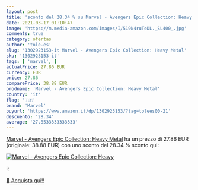 ```yaml
---
layout: post
title: 'sconto del 28.34 % su Marvel - Avengers Epic Collection: Heavy  '
date: 2021-03-17 01:10:47
image: 'https://m.media-amazon.com/images/I/519N4ruTeDL._SL400_.jpg'
comments: true
category: ofertas
author: 'tole.es'
slug: '1302923153-it Marvel - Avengers Epic Collection: Heavy Metal'
sku: '1302923153-it'
tags: [ 'marvel', ]
actualPrice: 27.86 EUR
currency: EUR
price: 27.86
comparePrice: 38.88 EUR
prodname: 'Marvel - Avengers Epic Collection: Heavy Metal'
country: 'it'
flag: '🇮🇹'
brand: 'Marvel'
buyurl: 'https://www.amazon.it/dp/1302923153/?tag=tolees00-21'
descuento: '28.34'
average: '27.8533333333333'
---
```


[Marvel - Avengers Epic Collection: Heavy Metal](https://www.amazon.it/dp/1302923153/?tag=tolees00-21) ha un prezzo di 27.86 EUR (originale: 38.88 EUR) con uno sconto del 28.34 % sconto qui:

[![Marvel - Avengers Epic Collection: Heavy](https://m.media-amazon.com/images/I/519N4ruTeDL._SL400_.jpg)](https://www.amazon.it/dp/1302923153/?tag=tolees00-21)

ℹ️:


[🛒 Acquista qui!!](https://www.amazon.it/dp/1302923153/?tag=tolees00-21)
